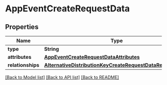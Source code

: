 # AppEventCreateRequestData

## Properties
Name | Type | Description | Notes
------------ | ------------- | ------------- | -------------
**type** | **String** |  | 
**attributes** | [**AppEventCreateRequestDataAttributes**](AppEventCreateRequestDataAttributes.md) |  | 
**relationships** | [**AlternativeDistributionKeyCreateRequestDataRelationships**](AlternativeDistributionKeyCreateRequestDataRelationships.md) |  | 

[[Back to Model list]](../README.md#documentation-for-models) [[Back to API list]](../README.md#documentation-for-api-endpoints) [[Back to README]](../README.md)


